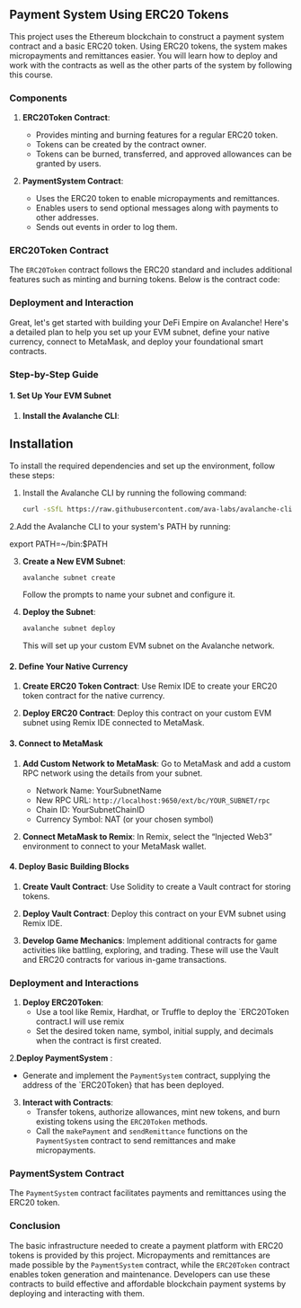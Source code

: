 ## Payment System Using ERC20 Tokens

This project uses the Ethereum blockchain to construct a payment system contract and a basic ERC20 token. Using ERC20 tokens, the system makes micropayments and remittances easier. You will learn how to deploy and work with the contracts as well as the other parts of the system by following this course.

### Components

1. **ERC20Token Contract**:
   - Provides minting and burning features for a regular ERC20 token.
    - Tokens can be created by the contract owner.
    - Tokens can be burned, transferred, and approved allowances can be granted by users.

2. **PaymentSystem Contract**:
   - Uses the ERC20 token to enable micropayments and remittances.
    - Enables users to send optional messages along with payments to other addresses.
    - Sends out events in order to log them.

### ERC20Token Contract

The `ERC20Token` contract follows the ERC20 standard and includes additional features such as minting and burning tokens. Below is the contract code:

### Deployment and Interaction
Great, let's get started with building your DeFi Empire on Avalanche! Here's a detailed plan to help you set up your EVM subnet, define your native currency, connect to MetaMask, and deploy your foundational smart contracts.

### Step-by-Step Guide

#### 1. Set Up Your EVM Subnet

1. **Install the Avalanche CLI**:
   
## Installation

To install the required dependencies and set up the environment, follow these steps:

1. Install the Avalanche CLI by running the following command:

   ```bash
   curl -sSfL https://raw.githubusercontent.com/ava-labs/avalanche-cli/main/scripts/install.sh | sh -s

2.Add the Avalanche CLI to your system's PATH by running:

 export PATH=~/bin:$PATH

    
      
3. **Create a New EVM Subnet**:
   ```bash
   avalanche subnet create
   ```
   Follow the prompts to name your subnet and configure it.

4. **Deploy the Subnet**:
   ```bash
   avalanche subnet deploy
   ```
   This will set up your custom EVM subnet on the Avalanche network.

#### 2. Define Your Native Currency

1. **Create ERC20 Token Contract**:
   Use Remix IDE to create your ERC20 token contract for the native currency.

2. **Deploy ERC20 Contract**:
   Deploy this contract on your custom EVM subnet using Remix IDE connected to MetaMask.

#### 3. Connect to MetaMask

1. **Add Custom Network to MetaMask**:
   Go to MetaMask and add a custom RPC network using the details from your subnet.

   - Network Name: YourSubnetName
   - New RPC URL: `http://localhost:9650/ext/bc/YOUR_SUBNET/rpc`
   - Chain ID: YourSubnetChainID
   - Currency Symbol: NAT (or your chosen symbol)

2. **Connect MetaMask to Remix**:
   In Remix, select the “Injected Web3” environment to connect to your MetaMask wallet.

#### 4. Deploy Basic Building Blocks

1. **Create Vault Contract**:
   Use Solidity to create a Vault contract for storing tokens. 

2. **Deploy Vault Contract**:
   Deploy this contract on your EVM subnet using Remix IDE.

3. **Develop Game Mechanics**:
   Implement additional contracts for game activities like battling, exploring, and trading. These will use the Vault and ERC20 contracts for various in-game transactions.

### Deployment and Interactions

1. **Deploy ERC20Token**:
   - Use a tool like Remix, Hardhat, or Truffle to deploy the `ERC20Token contract.I will use remix 
    - Set the desired token name, symbol, initial supply, and decimals when the contract is first created.

2.**Deploy PaymentSystem** : 
   - Generate and implement the `PaymentSystem` contract, supplying the address of the `ERC20Token} that has been deployed.

3. **Interact with Contracts**:
   - Transfer tokens, authorize allowances, mint new tokens, and burn existing tokens using the `ERC20Token` methods.
    - Call the `makePayment` and `sendRemittance` functions on the `PaymentSystem` contract to send remittances and make micropayments.

### PaymentSystem Contract

The `PaymentSystem` contract facilitates payments and remittances using the ERC20 token.

### Conclusion

The basic infrastructure needed to create a payment platform with ERC20 tokens is provided by this project. Micropayments and remittances are made possible by the `PaymentSystem` contract, while the `ERC20Token` contract enables token generation and maintenance. Developers can use these contracts to build effective and affordable blockchain payment systems by deploying and interacting with them.
